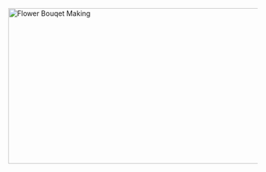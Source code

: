 <img width="746" height="314" alt="Flower Bouqet Making" src="https://github.com/user-attachments/assets/42cdad3e-4008-428b-b423-b0d0306568db" />
